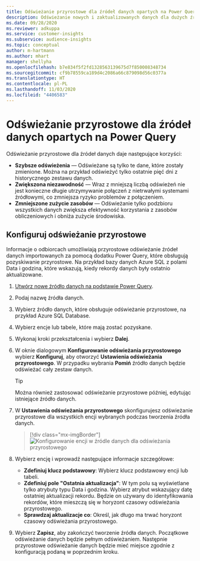 ```yaml
---
title: Odświeżanie przyrostowe dla źródeł danych opartych na Power Query
description: Odświeżanie nowych i zaktualizowanych danych dla dużych źródeł danych na podstawie Power Query.
ms.date: 09/28/2020
ms.reviewer: adkuppa
ms.service: customer-insights
ms.subservice: audience-insights
ms.topic: conceptual
author: m-hartmann
ms.author: mhart
manager: shellyha
ms.openlocfilehash: b7e834f5f2fd1328563139675d7f850008348734
ms.sourcegitcommit: cf9b78559ca189d4c2086a66c879098d56c0377a
ms.translationtype: HT
ms.contentlocale: pl-PL
ms.lasthandoff: 11/03/2020
ms.locfileid: "4406583"
---
```

# <a name="incremental-refresh-for-data-sources-based-on-power-query"></a>Odświeżanie przyrostowe dla źródeł danych opartych na Power Query

Odświeżanie przyrostowe dla źródeł danych daje następujące korzyści:

- **Szybsze odświeżenia** — Odświeżane są tylko te dane, które zostały zmienione. Można na przykład odświeżyć tylko ostatnie pięć dni z historycznego zestawu danych.
- **Zwiększona niezawodność** — Wraz z mniejszą liczbą odświeżeń nie jest konieczne długie utrzymywanie połączeń z nietrwałymi systemami źródłowymi, co zmniejsza ryzyko problemów z połączeniem.
- **Zmniejszone zużycie zasobów** — Odświeżanie tylko podzbioru wszystkich danych zwiększa efektywność korzystania z zasobów obliczeniowych i obniża zużycie środowiska.

## <a name="configure-incremental-refresh"></a>Konfiguruj odświeżanie przyrostowe

Informacje o odbiorcach umożliwiają przyrostowe odświeżanie źródeł danych importowanych za pomocą dodatku Power Query, które obsługują pozyskiwanie przyrostowe. Na przykład bazy danych Azure SQL z polami Data i godzina, które wskazują, kiedy rekordy danych były ostatnio aktualizowane.

1. [Utwórz nowe źródło danych na podstawie Power Query](connect-power-query.md).

1. Podaj nazwę źródła danych.

1. Wybierz źródło danych, które obsługuje odświeżanie przyrostowe, na przykład Azure SQL Database.

1. Wybierz encje lub tabele, które mają zostać pozyskane.

1. Wykonaj kroki przekształcenia i wybierz **Dalej**.

1. W oknie dialogowym **Konfigurowanie odświeżania przyrostowego** wybierz **Konfiguruj**, aby otworzyć **Ustawienia odświeżania przyrostowego**. W przypadku wybrania **Pomiń** źródło danych będzie odświeżać cały zestaw danych.
   > [!TIP]
   > Można również zastosować odświeżanie przyrostowe później, edytując istniejące źródło danych.

1. W **Ustawienia odświeżania przyrostowego** skonfigurujesz odświeżanie przyrostowe dla wszystkich encji wybranych podczas tworzenia źródła danych.

   > [!div class="mx-imgBorder"]
   > ![Konfigurowanie encji w źródle danych dla odświeżania przyrostowego](media/incremental-refresh-settings.png "Konfigurowanie encji w źródle danych dla odświeżania przyrostowego")

1. Wybierz encję i wprowadź następujące informacje szczegółowe:

   - **Zdefiniuj klucz podstawowy**: Wybierz klucz podstawowy encji lub tabeli.
   - **Zdefiniuj pole "Ostatnia aktualizacja"**: W tym polu są wyświetlane tylko atrybuty typu Data i godzina. Wybierz atrybut wskazujący datę ostatniej aktualizacji rekordu. Będzie on używany do identyfikowania rekordów, które mieszczą się w horyzont czasowy odświeżania przyrostowego.
   - **Sprawdzaj aktualizacje co**: Określ, jak długo ma trwać horyzont czasowy odświeżania przyrostowego.

1. Wybierz **Zapisz**, aby zakończyć tworzenie źródła danych. Początkowe odświeżanie danych będzie pełnym odświeżaniem. Następnie przyrostowe odświeżanie danych będzie mieć miejsce zgodnie z konfiguracją podaną w poprzednim kroku.
